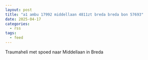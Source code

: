 ```yaml
---
layout: post
title: "a1 ambu 17992 middellaan 4811zt breda breda bon 57693"
date: 2025-04-17
categories: 
  - rss
tags: 
  - feed
---
```


Traumaheli met spoed naar Middellaan in Breda
